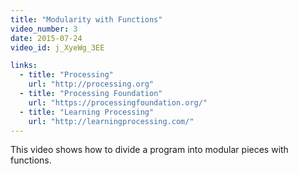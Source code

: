 ```yaml
---
title: "Modularity with Functions"
video_number: 3
date: 2015-07-24
video_id: j_XyeWg_3EE

links:
  - title: "Processing"
    url: "http://processing.org"
  - title: "Processing Foundation"
    url: "https://processingfoundation.org/"
  - title: "Learning Processing"
    url: "http://learningprocessing.com/"
---
```


This video shows how to divide a program into modular pieces with functions.
